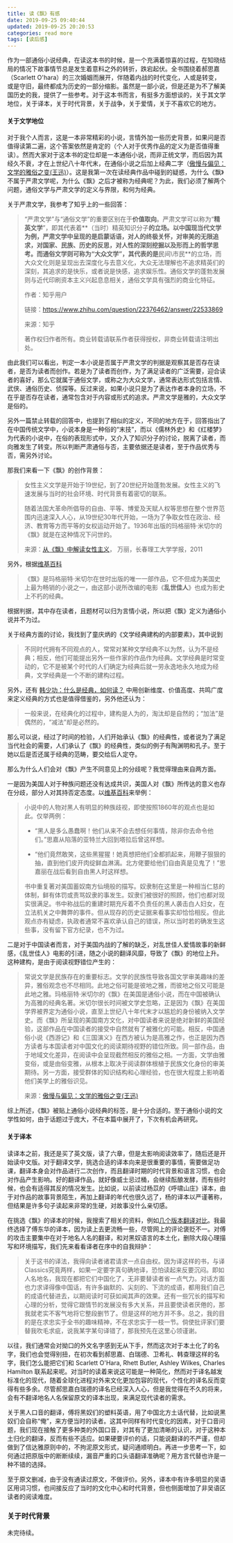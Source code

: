 ```yaml
---
title: 读《飘》有感
date: 2019-09-25 09:40:44
updated: 2019-09-25 20:20:53
categories: read more
tags: [读后感]
---
```


作为一部通俗小说经典，在读这本书的时候，是一个充满着惊喜的过程，在知晓结局的情况下故事情节总是发生着意料之外的转折，跌宕起伏。全书围绕着郝思嘉（Scarlett O'hara）的三次婚姻而展开，伴随着内战的时代变化，人或是转变，或是守旧，最终都成为历史的一部分缩影。虽然是一部小说，但是还是为不了解美国历史的我，提供了一些参考。对于这本书而言，有挺多方面想谈的，关于其文学地位，关于译本，关于时代背景，关于战争，关于爱情，关于不喜欢它的地方。

<!--more-->

#### 关于文学地位

对于我个人而言，这是一本非常精彩的小说，言情外加一些历史背景，如果问是否值得读第二遍，这个答案依然是肯定的（个人对于优秀作品的定义为是否值得重读）。然而大家对于这本书的定位却是一本通俗小说，而非正统文学，而后因为其经久不衰，才在上世纪八十年代末，在通俗小说之后加上经典二字（[傲慢与偏见：文学的雅俗之变(王迅)](http://www.chinawriter.com.cn/wxpl/2013/2013-06-24/165319.html)）。这是我第一次在读经典作品中碰到的疑惑，为什么《飘》不属于严肃文学呢，为什么《飘》之后才被称为经典呢？为此，我们必须了解两个问题，通俗文学与严肃文学的定义与界限，和何为经典。

关于严肃文学，我参考了知乎上的一些回答：

> “严肃文学”与“通俗文学”的重要区别在于**价值取向**。严肃文学可以称为“**精英文学**”，即其代表着**（当时）精英知识分子**的立场。以中国现当代文学为例，严肃文学中呈现的是启蒙话语，对人的终极关怀，对审美的无限追求，对国家、民族、历史的反思，对人性的深刻挖掘以及形而上的哲学思考。而通俗文学则可称为“**大众文学**”，其代表的是**民间\市民**的立场，而大众文化则是呈现出去深度化与去意义化，大众无法理解也不追求精英们的深刻，其追求的是快乐，或者说是快感，追求娱乐性。通俗文学的蓬勃发展则与近代印刷资本主义兴起息息相关，通俗文学具有强烈的商业化特征。
>
> 作者：知乎用户
>
> 链接：https://www.zhihu.com/question/22376462/answer/22533869
>
> 来源：知乎
>
> 著作权归作者所有。商业转载请联系作者获得授权，非商业转载请注明出处。

由此我们可以看出，判定一本小说是否属于严肃文学的判据是观察其是否存在读者，是否为读者而创作。若是为了读者而创作，为了满足读者的广泛需要，迎合读者的喜好，那么它就属于通俗文学，或称之为大众文学，通常表达形式包括言情、武侠、通俗历史、侦探等。反过来说，如果小说只是为了表达作者本身的立场，不在乎是否存在读者，通常包含对于内容或形式的追求。严肃文学是雅的，大众文学是俗的。

另外一篇禁止转载的回答中，也提到了相似的定义，不同的地方在于，回答指出了在中国传统文学中，小说本身是一种俗的“末技”，而以《儒林外史》和《红楼梦》为代表的小说中，在俗的表现形式中，又介入了知识分子的讨论，脱离了读者，而向雅发生了转变。所以判断严肃通俗与否，主要依据还是读者，至于作品优秀与否，需另外讨论。

那我们来看一下《飘》的创作背景：

> 女性主义文学是开始于19世纪，到了20世纪开始蓬勃发展。女性主义的飞速发展与当时的社会环境、时代背景有着密切的联系。
>
> 随着法国大革命所倡导的自由、平等、博爱及天赋人权等思想在整个世界范围内迅速深入人心，从19世纪30年代开始，一场为了争取女性在政治、经济、教育等方而平等的女权运动开始了。1936年出版的玛格丽特·米切尔的《飘》就是在这种情况下问世的。
>
> 来源：[从《飘》中解读女性主义](http://www.cnki.com.cn/Article/CJFDTotal-CCLZ201108050.htm)， 万丽，长春理工大学学报，2011

另外，根据[维基百科](https://zh.wikipedia.org/wiki/飄)

> 《飘》是玛格丽特·米切尔在世时出版的唯一一部作品，它不但成为美国史上最为畅销的小说之一，由这部小说所改编的电影《**乱世佳人**》也成为影史上不朽的经典。

根据判据，其中存在读者，且题材可以归为言情小说，所以把《飘》定义为通俗小说并不为过。



关于经典方面的讨论，我找到了童庆炳的《文学经典建构的内部要素》，其中说到

> 不同时代拥有不同观点的人，常常对某种文学经典不以为然，认为不是经典；相反，他们可能提出另外一些作家的作品作为经典。文学经典是时常变动的，它不是被某个时代的人们确定为经典后就一劳永逸地永久地成为经典，文学经典是一个不断的建构过程。

另外，还有 [韩少功：什么是经典，如何读？](http://www.chinawriter.com.cn/n1/2017/0719/c404033-29414589.html) 中用创新维度、价值高度、共鸣广度来定义经典的方式也是值得借鉴的，另外他还认为：

> 一般来说，在经典化的过程中，建构是人为的，淘汰却是自然的；“加法”是偶然的，“减法”却是必然的。

那么可以说，经过了时间的检验，人们开始承认《飘》的经典性，或者说为了满足当代社会的需要，人们承认了《飘》的经典性，类似的例子有陶渊明和孔子。至于她以后是否还属于经典的范畴，要交给后人定夺。

那么为什么人们会对《飘》产生不同意见上的分歧呢？我觉得理由来自两方面。

一是因为美国人对于种族问题还没有达成共识，美国人对《飘》所传达的意义也存在分歧，部分人对其持否定态度。以[维基百科](<https://zh.wikipedia.org/wiki/%E9%A3%84#%E5%B0%8F%E8%AF%B4%E4%B8%AD%E7%9A%84%E7%A7%8D%E6%97%8F%E6%AD%A7%E8%A7%86%E5%92%8C%E5%8E%86%E5%8F%B2%E4%BA%8B%E5%AE%9E>)来举例：

> 小说中的人物对黑人有明显的种族歧视，即使按照1860年的观点也是如此。仅举两例：
>
> - “黑人是多么愚蠢啊！他们从来不会去想任何事情，除非你去命令他们。”思嘉从陷落的亚特兰大回到塔拉后曾这样想。
>
> - “他们竟然敢笑，这些黑猩猩！她真想把他们全都抓起来，用鞭子狠狠的抽，直到他们皮开肉绽鲜血淋漓。北方佬要给他们自由真是见鬼了！”思嘉丽在战后看到自由黑人时这样想。
>
> 书中重复著对美国蓄奴南方仙境般的描写。奴隶制在这里是一种相当仁慈的体制，鲜有体罚或责骂奴隶的事发生。奴隶们被很好的照顾，他们也都对现实很满足。书中称战后的重建时期充斥着不负责任的黑人袭击白人妇女，在立法机关之中舞弊的事件。但从现存的历史证据来看事实却恰恰相反。但此观点亦有疑虑，执政者通常不喜欢承认自己的错误，所以当时若的确发生这些事，没有留下官方纪录，也不为过。

二是对于中国读者而言，对于美国内战的了解的缺乏，对乱世佳人爱情故事的新鲜感，《乱世佳人》电影的引进，随之小说的翻译风靡，导致了《飘》的地位上升。这种建构，是由于阅读视野错位产生的：

> 常说文学是民族存在的重要标志。文学的民族性导致各国文学审美趣味的差异，雅俗观念也不尽相同。此地之俗可能是彼地之雅，而彼地之俗又可能是此地之雅。玛格丽特·米切尔的《飘》在美国是通俗小说，而在中国被确认为高雅的经典名著。米切尔很长时间被文学史忽略，正是因为《飘》在美国学界被界定为通俗小说，直至上世纪八十年代末才以尴尬的身份被纳入文学史。而《飘》所呈现的美国南方文化，对中国读者来说是绝对新鲜的美国经验，这部作品在中国读者的接受中自然就有了被雅化的可能。相反，中国通俗小说《西游记》和《三国演义》在西方被认为是高雅之作，也正是因为西方读者与本国读者对中国文化的阅读期待视野的错位所致。同一部作品，由于地域文化差异，在阅读中会呈现截然相反的雅俗之相。一方面，文学由雅变俗，或是由俗变雅，从根本上取决于阅读群体根植于民族文化身份的审美期待。另一方面，接受群体的知识结构和心理经验，也在很大程度上影响着他们美学上的雅俗识见。
>
> 来源：[傲慢与偏见：文学的雅俗之变(王迅)](http://www.chinawriter.com.cn/wxpl/2013/2013-06-24/165319.html)

综上所述，《飘》被贴上通俗小说经典的标签，是十分合适的。至于通俗小说的文学性如何，由于话题过于庞大，不在本篇中展开了，下次有机会再研究。



#### 关于译本

读译本之前，我还是买了英文版，读了六章，但是太影响阅读效率了，随后还是开始读中文版。对于翻译文学，挑选合适的译本向来是很重要的事情，需要做足功课，翻译本身会对作品进行二次创作，而且翻译时期的时代背景和语言习惯，也会对作品产生影响。好的翻译作品，就好像威士忌过桶，会继续酝酿发酵，而有些时候，也会有适得其反的情况发生。比如说，以前读过杨苡的《呼啸山庄》译本，由于对作品的故事背景陌生，再加上翻译的年代也很久远了，杨的译本以严谨著称，但结果是许多句子读起来非常的生硬，对故事没什么亲切感。

在挑选《飘》的译本的时候，我搜索了相关的资料，例如[几个版本翻译对比](https://book.douban.com/review/9896846/)。我最终选择了傅东华的译本，因为读上去更流畅一些，尽管网上的评论褒贬不一。对傅的攻击主要集中在对于地名人名的翻译，和对黑奴语言的本土化，删除大段心理描写和环境描写，我们先来看看译者在序中的自我辩护：

> 关于这书的译法，我得向读者诸君请求一点自由权。因为译这样的书，与译Classics究竟两样，如果一定要字真句确地译，恐怕读起来反要沉闷。即如人名地名，我现在都把它们中国化了，无非要替读者省一点气力。对话方面也力求译得像中国话，有许多幽默的、尖刻的、下流的成语，都用我们自己的成语代替进去，以期阅读时可获如闻其声的效果。还有一些冗长的描写和心理的分析，觉得它跟情节的发展没有多大关系，并且要使读者厌倦的，那我就老实不客气地将它整段删节了。但是这样的地方并不多。总之，我的目的是在求忠实于全书的趣味精神，不在求忠实于一枝一节。倘使批评家们要替我吹毛求疵，说我某字某句译错了，那我预先在这里心领谨谢。

以往，我们通常会对拗口的外文名字感到无从下手，然而这次对于本土化了的名字，我们也会觉得别扭，在初次看到郝思嘉、白瑞德、卫希礼、韩查理这样的名字，我们怎么能把它们和 Scarlett O'Hara, Rhett Butler, Ashley Wilkes, Charles Hamilton 联系起来呢。对当时的读着来说这可能是一种简化，然而对于译名越发标准化的现代，随着全球化进程对外来文化更加包容的现代，个性化的译名反而变得有些多余。尽管郝思嘉白瑞德的译名已经深入人心，但是我觉得在不久的将来，会有不翻译地名人名保留原文的译本出现，来满足现代读者的需求。

关于黑人口音的翻译，傅将黑奴们的塑料英语，用了中国北方土话代替，比如说黑奴们会自称“俺”，来方便当时的读者。这其中同样有时代变化的因素，对于口音问题，我们现在接触了更多种类的外国口音，对其有了更加清晰的认识，对于这种本土归化的翻译，反而有些不适应。如果硬要评价的话，只能说翻译的不严谨，但却做到了信达雅原则中的，不拘泥原文形式，疑问通顺明白。再进一步思考一下，如何通过把原版中的断断续续，漏音严重的口头语翻译准确呢？用方言代替也许是一种不错的选择。

至于原文删减，由于没有通读过原文，不做评价。另外，译本中有许多明显的吴语区用词习惯，也间接反应了当时的文化中心和时代背景，但也侧面增加了非吴语区读者的阅读难度。

### 关于时代背景



未完待续。